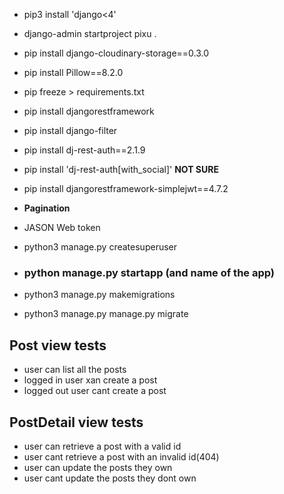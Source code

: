 - pip3 install 'django<4'
- django-admin startproject pixu .
- pip install django-cloudinary-storage==0.3.0
- pip install Pillow==8.2.0
- pip freeze > requirements.txt
- pip install djangorestframework
- pip install django-filter
- pip install dj-rest-auth==2.1.9

- pip install 'dj-rest-auth[with_social]'  **NOT SURE**

- pip install djangorestframework-simplejwt==4.7.2
-  **Pagination**
- JASON Web token 
- python3 manage.py createsuperuser

- ### python manage.py startapp (and name of the app)
- python3 manage.py makemigrations
- python3 manage.py manage.py migrate
## Post view tests
  - user can list all the posts
  - logged in user xan create a post
  - logged out user cant create a post

## PostDetail view tests
  - user can retrieve a post with a valid id
  - user cant retrieve a post with an invalid id(404)
  - user can update the posts they own
  - user cant update the posts they dont own
   